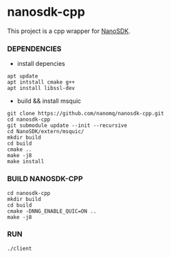 # nanosdk-cpp
This project is a cpp wrapper for [NanoSDK](https://github.com/emqx/NanoSDK).

### DEPENDENCIES
- install depencies
```shell
apt update
apt intstall cmake g++
apt install libssl-dev
```
- build && install msquic

```shell
git clone https://github.com/nanomq/nanosdk-cpp.git
cd nanosdk-cpp
git submodule update --init --recursive
cd NanoSDK/extern/msquic/
mkdir build
cd build
cmake ..
make -j8
make install
```

### BUILD NANOSDK-CPP
```shell
cd nanosdk-cpp
mkdir build
cd build
cmake -DNNG_ENABLE_QUIC=ON ..
make -j8
```


### RUN
```shell
./client
```
